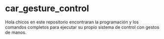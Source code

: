 # car_gesture_control
Hola chicos en este repositorio encontraran la programación y los comandos completos para ejecutar su propio sistema de control con gestos de manos.
